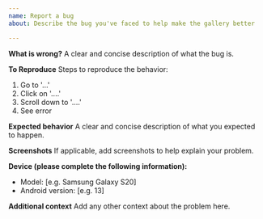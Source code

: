 ```yaml
---
name: Report a bug
about: Describe the bug you've faced to help make the gallery better

---
```


**What is wrong?**
A clear and concise description of what the bug is.

**To Reproduce**
Steps to reproduce the behavior:
1. Go to '...'
2. Click on '....'
3. Scroll down to '....'
4. See error

**Expected behavior**
A clear and concise description of what you expected to happen.

**Screenshots**
If applicable, add screenshots to help explain your problem.

**Device (please complete the following information):**
 - Model: [e.g. Samsung Galaxy S20]
 - Android version: [e.g. 13]

**Additional context**
Add any other context about the problem here.
